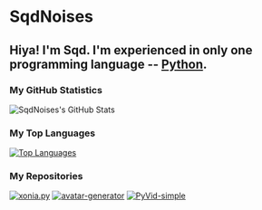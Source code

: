 # SqdNoises
Hiya! I'm **Sqd**.
I'm experienced in only one programming language -- [Python](https://python.org).
---

### My GitHub Statistics
![SqdNoises's GitHub Stats](https://github-readme-stats.vercel.app/api?username=sqdnoises&count_private=true&show_icons=true&title_color=fff&icon_color=f9f9f9&text_color=9f9f9f&bg_color=151515)

### My Top Languages
[![Top Languages](https://github-readme-stats.vercel.app/api/top-langs/?username=sqdnoises&layout=compact&langs_count=10&hide=css&title_color=fff&icon_color=f9f9f9&text_color=9f9f9f&bg_color=151515)](https://github.com/SqdNoises)

### My Repositories
[![xonia.py](https://github-readme-stats.vercel.app/api/pin/?username=sqdnoises&repo=xonia.py&title_color=fff&icon_color=f9f9f9&text_color=9f9f9f&bg_color=151515)](https://github.com/sqdnoises/xonia.py)
[![avatar-generator](https://github-readme-stats.vercel.app/api/pin/?username=sqdnoises&repo=avatar-generator&title_color=fff&icon_color=f9f9f9&text_color=9f9f9f&bg_color=151515)](https://github.com/sqdnoises/avatar-generator)
[![PyVid-simple](https://github-readme-stats.vercel.app/api/pin/?username=sqdnoises&repo=PyVid-simple&title_color=fff&icon_color=f9f9f9&text_color=9f9f9f&bg_color=151515)](https://github.com/sqdnoises/PyVid-simple)
